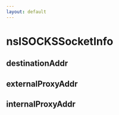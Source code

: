 ```yaml
---
layout: default
---
```


# nsISOCKSSocketInfo #

## destinationAddr ##

## externalProxyAddr ##

## internalProxyAddr ##
